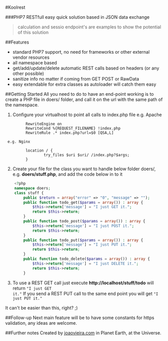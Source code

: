 #Koolrest

###PHP7 RESTfull easy quick solution based in JSON data exchange

>calculation and sessio endpoint's are examples to show the potential of this solution


##Features
- standard PHP7 support, no need for frameworks or other external vendor resources
- all namespace based
- get/add/update/delete automatic REST calls based on headers (or any other possible)
- sanitize info no matter if coming from GET POST or RawData
- easy extendable for extra classes as autoloader will catch them easy


##Getting Started
All you need to do to have an end-point working is to create a PHP file in doers/ folder, and call it on the url with the same path of the namespace.

 1. Configure your virtualhost to point all calls to index.php file
	 e.g. Apache
```
		 RewriteEngine on
		 RewriteCond %{REQUEST_FILENAME} !index.php
		 RewriteRule .* index.php?url=$0 [QSA,L]
```
	 e.g. Nginx
```
	     location / {
                 try_files $uri $uri/ /index.php?$args;
         }
```
 2. Create your file for the class you want to handle below folder doers/, 
    e.g. <b>doers/stuff.php</b>, and add the code below in to it
``` php
    <?php
    namespace doers;
    class stuff {
        public $return = array("error" => "0", "message" => "");
        public function todo_get($params = array()) : array {
            $this->return['message'] = "I just GET it.";
            return $this->return;
        }
        public function todo_post($params = array()) : array {
            $this->return['message'] = "I just POST it.";
            return $this->return;
        }
        public function todo_put($params = array()) : array {
            $this->return['message'] = "I just PUT it.";
            return $this->return;
        }
        public function todo_delete($params = array()) : array {
            $this->return['message'] = "I just DELETE it.";
            return $this->return;
        }

```
 3. To use a REST GET call just execute
    <b>http://localhost/stuff/todo</b> 
    will return <code>"I just GET it."</code>
    If you send a REST PUT call to the same end point you will get <code>"I just PUT it."</code>

It can't be easier than this, right? ;)


##Follow-up
Next main feature will be to have some constants for https validation, any ideas are welcome.


##Further notes
Created by [joaovieira.com](http://joaovieira.com/) in Planet Earth, at the Universe.